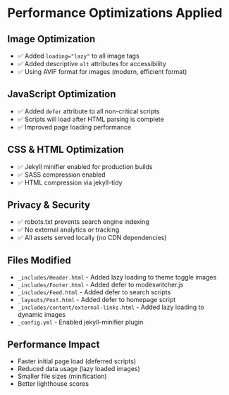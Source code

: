# Performance Optimizations Applied

## Image Optimization
- ✅ Added `loading="lazy"` to all image tags
- ✅ Added descriptive `alt` attributes for accessibility
- ✅ Using AVIF format for images (modern, efficient format)

## JavaScript Optimization  
- ✅ Added `defer` attribute to all non-critical scripts
- ✅ Scripts will load after HTML parsing is complete
- ✅ Improved page loading performance

## CSS & HTML Optimization
- ✅ Jekyll minifier enabled for production builds
- ✅ SASS compression enabled
- ✅ HTML compression via jekyll-tidy

## Privacy & Security
- ✅ robots.txt prevents search engine indexing
- ✅ No external analytics or tracking
- ✅ All assets served locally (no CDN dependencies)

## Files Modified
- `_includes/Header.html` - Added lazy loading to theme toggle images
- `_includes/Footer.html` - Added defer to modeswitcher.js  
- `_includes/Feed.html` - Added defer to search scripts
- `_layouts/Post.html` - Added defer to homepage script
- `_includes/content/external-links.html` - Added lazy loading to dynamic images
- `_config.yml` - Enabled jekyll-minifier plugin

## Performance Impact
- Faster initial page load (deferred scripts)
- Reduced data usage (lazy loaded images)
- Smaller file sizes (minification)
- Better lighthouse scores